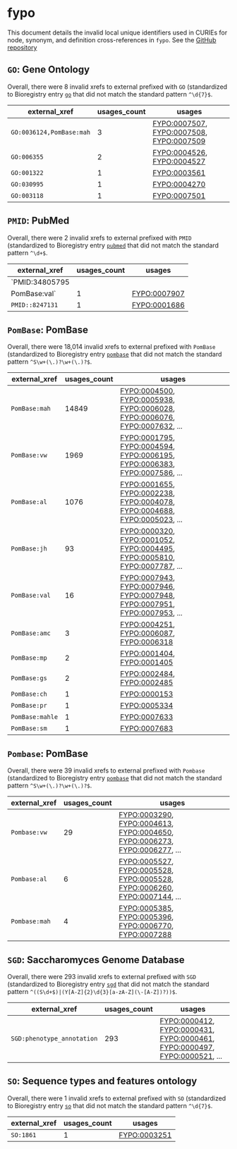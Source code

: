 # fypo

This document details the invalid local unique identifiers used in CURIEs
for node, synonym, and definition cross-references in `fypo`. See the [GitHub repository](https://github.com/pombase/fypo)


## `GO`: Gene Ontology

Overall, there were 8 invalid
xrefs to external prefixed with `GO` (standardized to Bioregistry
entry [`go`]((https://bioregistry.io/go)) that
did not match the standard pattern `^\d{7}$`.

| external_xref            |   usages_count | usages                                                                                                                                                        |
|--------------------------|----------------|---------------------------------------------------------------------------------------------------------------------------------------------------------------|
| `GO:0036124,PomBase:mah` |              3 | [FYPO:0007507](https://bioregistry.io/FYPO:0007507), [FYPO:0007508](https://bioregistry.io/FYPO:0007508), [FYPO:0007509](https://bioregistry.io/FYPO:0007509) |
| `GO:006355`              |              2 | [FYPO:0004526](https://bioregistry.io/FYPO:0004526), [FYPO:0004527](https://bioregistry.io/FYPO:0004527)                                                      |
| `GO:001322`              |              1 | [FYPO:0003561](https://bioregistry.io/FYPO:0003561)                                                                                                           |
| `GO:030995`              |              1 | [FYPO:0004270](https://bioregistry.io/FYPO:0004270)                                                                                                           |
| `GO:003118`              |              1 | [FYPO:0007501](https://bioregistry.io/FYPO:0007501)                                                                                                           |

## `PMID`: PubMed

Overall, there were 2 invalid
xrefs to external prefixed with `PMID` (standardized to Bioregistry
entry [`pubmed`]((https://bioregistry.io/pubmed)) that
did not match the standard pattern `^\d+$`.

| external_xref   |   usages_count | usages                                              |
|-----------------|----------------|-----------------------------------------------------|
| `PMID:34805795
PomBase:val`                 |              1 | [FYPO:0007907](https://bioregistry.io/FYPO:0007907) |
| `PMID::8247131` |              1 | [FYPO:0001686](https://bioregistry.io/FYPO:0001686) |

## `PomBase`: PomBase

Overall, there were 18,014 invalid
xrefs to external prefixed with `PomBase` (standardized to Bioregistry
entry [`pombase`]((https://bioregistry.io/pombase)) that
did not match the standard pattern `^S\w+(\.)?\w+(\.)?$`.

| external_xref   |   usages_count | usages                                                                                                                                                                                                                                                                       |
|-----------------|----------------|------------------------------------------------------------------------------------------------------------------------------------------------------------------------------------------------------------------------------------------------------------------------------|
| `PomBase:mah`   |          14849 | [FYPO:0004500](https://bioregistry.io/FYPO:0004500), [FYPO:0005938](https://bioregistry.io/FYPO:0005938), [FYPO:0006028](https://bioregistry.io/FYPO:0006028), [FYPO:0006076](https://bioregistry.io/FYPO:0006076), [FYPO:0007632](https://bioregistry.io/FYPO:0007632), ... |
| `PomBase:vw`    |           1969 | [FYPO:0001795](https://bioregistry.io/FYPO:0001795), [FYPO:0004594](https://bioregistry.io/FYPO:0004594), [FYPO:0006195](https://bioregistry.io/FYPO:0006195), [FYPO:0006383](https://bioregistry.io/FYPO:0006383), [FYPO:0007586](https://bioregistry.io/FYPO:0007586), ... |
| `PomBase:al`    |           1076 | [FYPO:0001655](https://bioregistry.io/FYPO:0001655), [FYPO:0002238](https://bioregistry.io/FYPO:0002238), [FYPO:0004078](https://bioregistry.io/FYPO:0004078), [FYPO:0004688](https://bioregistry.io/FYPO:0004688), [FYPO:0005023](https://bioregistry.io/FYPO:0005023), ... |
| `PomBase:jh`    |             93 | [FYPO:0000320](https://bioregistry.io/FYPO:0000320), [FYPO:0001052](https://bioregistry.io/FYPO:0001052), [FYPO:0004495](https://bioregistry.io/FYPO:0004495), [FYPO:0005810](https://bioregistry.io/FYPO:0005810), [FYPO:0007787](https://bioregistry.io/FYPO:0007787), ... |
| `PomBase:val`   |             16 | [FYPO:0007943](https://bioregistry.io/FYPO:0007943), [FYPO:0007946](https://bioregistry.io/FYPO:0007946), [FYPO:0007948](https://bioregistry.io/FYPO:0007948), [FYPO:0007951](https://bioregistry.io/FYPO:0007951), [FYPO:0007953](https://bioregistry.io/FYPO:0007953), ... |
| `PomBase:amc`   |              3 | [FYPO:0004251](https://bioregistry.io/FYPO:0004251), [FYPO:0006087](https://bioregistry.io/FYPO:0006087), [FYPO:0006318](https://bioregistry.io/FYPO:0006318)                                                                                                                |
| `PomBase:mp`    |              2 | [FYPO:0001404](https://bioregistry.io/FYPO:0001404), [FYPO:0001405](https://bioregistry.io/FYPO:0001405)                                                                                                                                                                     |
| `PomBase:gs`    |              2 | [FYPO:0002484](https://bioregistry.io/FYPO:0002484), [FYPO:0002485](https://bioregistry.io/FYPO:0002485)                                                                                                                                                                     |
| `PomBase:ch`    |              1 | [FYPO:0000153](https://bioregistry.io/FYPO:0000153)                                                                                                                                                                                                                          |
| `PomBase:pr`    |              1 | [FYPO:0005334](https://bioregistry.io/FYPO:0005334)                                                                                                                                                                                                                          |
| `PomBase:mahle` |              1 | [FYPO:0007633](https://bioregistry.io/FYPO:0007633)                                                                                                                                                                                                                          |
| `PomBase:sm`    |              1 | [FYPO:0007683](https://bioregistry.io/FYPO:0007683)                                                                                                                                                                                                                          |

## `Pombase`: PomBase

Overall, there were 39 invalid
xrefs to external prefixed with `Pombase` (standardized to Bioregistry
entry [`pombase`]((https://bioregistry.io/pombase)) that
did not match the standard pattern `^S\w+(\.)?\w+(\.)?$`.

| external_xref   |   usages_count | usages                                                                                                                                                                                                                                                                       |
|-----------------|----------------|------------------------------------------------------------------------------------------------------------------------------------------------------------------------------------------------------------------------------------------------------------------------------|
| `Pombase:vw`    |             29 | [FYPO:0003290](https://bioregistry.io/FYPO:0003290), [FYPO:0004613](https://bioregistry.io/FYPO:0004613), [FYPO:0004650](https://bioregistry.io/FYPO:0004650), [FYPO:0006273](https://bioregistry.io/FYPO:0006273), [FYPO:0006277](https://bioregistry.io/FYPO:0006277), ... |
| `Pombase:al`    |              6 | [FYPO:0005527](https://bioregistry.io/FYPO:0005527), [FYPO:0005528](https://bioregistry.io/FYPO:0005528), [FYPO:0005528](https://bioregistry.io/FYPO:0005528), [FYPO:0006260](https://bioregistry.io/FYPO:0006260), [FYPO:0007144](https://bioregistry.io/FYPO:0007144), ... |
| `Pombase:mah`   |              4 | [FYPO:0005385](https://bioregistry.io/FYPO:0005385), [FYPO:0005396](https://bioregistry.io/FYPO:0005396), [FYPO:0006770](https://bioregistry.io/FYPO:0006770), [FYPO:0007288](https://bioregistry.io/FYPO:0007288)                                                           |

## `SGD`: Saccharomyces Genome Database

Overall, there were 293 invalid
xrefs to external prefixed with `SGD` (standardized to Bioregistry
entry [`sgd`]((https://bioregistry.io/sgd)) that
did not match the standard pattern `^((S\d+$)|(Y[A-Z]{2}\d{3}[a-zA-Z](\-[A-Z])?))$`.

| external_xref              |   usages_count | usages                                                                                                                                                                                                                                                                       |
|----------------------------|----------------|------------------------------------------------------------------------------------------------------------------------------------------------------------------------------------------------------------------------------------------------------------------------------|
| `SGD:phenotype_annotation` |            293 | [FYPO:0000412](https://bioregistry.io/FYPO:0000412), [FYPO:0000431](https://bioregistry.io/FYPO:0000431), [FYPO:0000461](https://bioregistry.io/FYPO:0000461), [FYPO:0000497](https://bioregistry.io/FYPO:0000497), [FYPO:0000521](https://bioregistry.io/FYPO:0000521), ... |

## `SO`: Sequence types and features ontology

Overall, there were 1 invalid
xrefs to external prefixed with `SO` (standardized to Bioregistry
entry [`so`]((https://bioregistry.io/so)) that
did not match the standard pattern `^\d{7}$`.

| external_xref   |   usages_count | usages                                              |
|-----------------|----------------|-----------------------------------------------------|
| `SO:1861`       |              1 | [FYPO:0003251](https://bioregistry.io/FYPO:0003251) |

